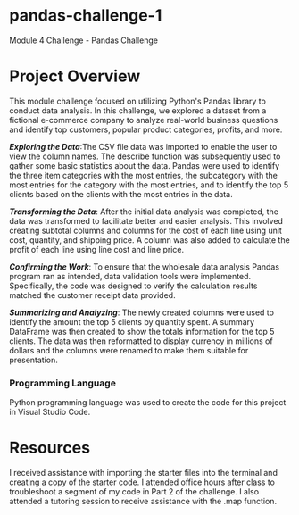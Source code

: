 # pandas-challenge-1
Module 4 Challenge - Pandas Challenge

# Project Overview
This module challenge focused on utilizing Python's Pandas library to conduct data analysis. In this challenge, we explored a dataset from a fictional e-commerce company to analyze real-world business questions and identify top customers, popular product categories, profits, and more.

**_Exploring the Data_**:The CSV file data was imported to enable the user to view the column names. The describe function was subsequently used to gather some basic statistics about the data. Pandas were used to identify the three item categories with the most entries, the subcategory with the most entries for the category with the most entries, and to identify the top 5 clients based on the clients with the most entries in the data. 

**_Transforming the Data_**: After the initial data analysis was completed, the data was transformed to facilitate better and easier analysis. This involved creating subtotal columns and columns for the cost of each line using unit cost, quantity, and shipping price. A column was also added to calculate the profit of each line using line cost and line price.

**_Confirming the Work_**: To ensure that the wholesale data analysis Pandas program ran as intended, data validation tools were implemented. Specifically, the code was designed to verify the calculation results matched the customer receipt data provided.

**_Summarizing and Analyzing_**: The newly created columns were used to identify the amount the top 5 clients by quantity spent. A summary DataFrame was then created to show the totals information for the top 5 clients. The data was then reformatted to display currency in millions of dollars and the columns were renamed to make them suitable for presentation.

### Programming Language
Python programming language was used to create the code for this project in Visual Studio Code.

# Resources 
I received assistance with importing the starter files into the terminal and creating a copy of the starter code. I attended office hours after class to troubleshoot a segment of my code in Part 2 of the challenge. I also attended a tutoring session to receive assistance with the .map function.

